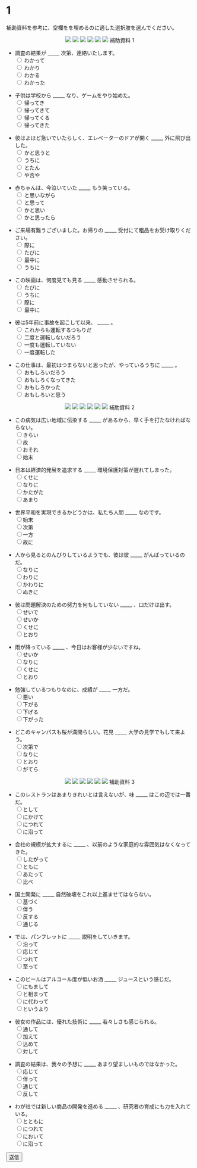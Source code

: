 
# 1

補助資料を参考に、空欄をを埋めるのに適した選択肢を選んでください。  
<div align="center">
<img src="imgs/12_1.png" />  
<img src="imgs/12_2.png" />  
<img src="imgs/13_1.png" />  
<img src="imgs/13_2.png" />  
<img src="imgs/1_1.png" />  
<img src="imgs/1_2.png" />  
補助資料 1
</div>

- 調査の結果が \_\_\_\_\_ 次第、連絡いたします。  
<input type="radio" name="1" value="1"> わかって  
<input type="radio" name="1" value="2"> わかり  
<input type="radio" name="1" value="3"> わかる  
<input type="radio" name="1" value="4"> わかった  

- 子供は学校から \_\_\_\_\_  なり、ゲームをやり始めた。   
<input type="radio" name="2" value="1"> 帰ってき  
<input type="radio" name="2" value="2"> 帰ってきて  
<input type="radio" name="2" value="3"> 帰ってくる  
<input type="radio" name="2" value="4"> 帰ってきた  

- 彼はよほど急いでいたらしく、エレベーターのドアが開く \_\_\_\_\_ 外に飛び出した。   
<input type="radio" name="3" value="1"> かと思うと  
<input type="radio" name="3" value="2"> うちに  
<input type="radio" name="3" value="3"> とたん  
<input type="radio" name="3" value="4"> や否や  

- 赤ちゃんは、今泣いていた \_\_\_\_\_  もう笑っている。  
<input type="radio" name="4" value="1"> と思いながら  
<input type="radio" name="4" value="2"> と思って  
<input type="radio" name="4" value="3"> かと思い  
<input type="radio" name="4" value="4"> かと思ったら  


- ご来場有難うございました。お帰りの \_\_\_\_\_  受付にて粗品をお受け取りください。  
<input type="radio" name="5" value="1"> 際に  
<input type="radio" name="5" value="2"> たびに  
<input type="radio" name="5" value="3"> 最中に  
<input type="radio" name="5" value="4"> うちに  

- この映画は、何度見ても見る \_\_\_\_\_  感動させられる。  
<input type="radio" name="6" value="1"> たびに  
<input type="radio" name="6" value="2"> うちに  
<input type="radio" name="6" value="3"> 際に  
<input type="radio" name="6" value="4"> 最中に  

- 彼は5年前に事故を起こして以来、 \_\_\_\_\_ 。  
<input type="radio" name="7" value="1"> これからも運転するつもりだ  
<input type="radio" name="7" value="2"> 二度と運転しないだろう  
<input type="radio" name="7" value="3"> 一度も運転していない  
<input type="radio" name="7" value="4"> 一度運転した  

- この仕事は、最初はつまらないと思ったが、やっているうちに \_\_\_\_\_  。  
<input type="radio" name="8" value="1"> おもしろいだろう  
<input type="radio" name="8" value="2"> おもしろくなってきた  
<input type="radio" name="8" value="3"> おもしろかった  
<input type="radio" name="8" value="4"> おもしろいと思う  

<div align="center">
<img src="imgs/36_1.png" />  
<img src="imgs/36_2.png" />  
<img src="imgs/37_1.png" />  
<img src="imgs/37_1.png" />  
<img src="imgs/38_2.png" />  
<img src="imgs/38_2.png" />  
補助資料 2
</div>

- この病気は広い地域に伝染する \_\_\_\_\_ があるから、早く手を打たなければならない。  
<input type="radio" name="9" value="1">きらい     
<input type="radio" name="9" value="2">故  
<input type="radio" name="9" value="3">おそれ  
<input type="radio" name="9" value="4">始末  

- 日本は経済的発展を追求する \_\_\_\_\_ 環境保護対策が遅れてしまった。  
<input type="radio" name="a" value="1">くせに  
<input type="radio" name="a" value="2">なりに  
<input type="radio" name="a" value="3">かたがた  
<input type="radio" name="a" value="4">あまり   

- 世界平和を実現できるかどうかは、私たち人間 \_\_\_\_\_ なのです。  
<input type="radio" name="b" value="1">始末  
<input type="radio" name="b" value="2">次第  
<input type="radio" name="b" value="3">一方  
<input type="radio" name="b" value="4">故に  

- 人から見るとのんびりしているようでも、彼は彼 \_\_\_\_\_ がんばっているのだ。  
<input type="radio" name="c" value="1">なりに  
<input type="radio" name="c" value="2">わりに   
<input type="radio" name="c" value="3">かわりに  
<input type="radio" name="c" value="4">ぬきに  

- 彼は問題解決のための努力を何もしていない \_\_\_\_\_ 、口だけは出す。  
<input type="radio" name="d" value="1">せいで  
<input type="radio" name="d" value="2">せいか  
<input type="radio" name="d" value="3">くせに  
<input type="radio" name="d" value="4">とおり  

- 雨が降っている \_\_\_\_\_ 、今日はお客様が少ないですね。  
<input type="radio" name="e" value="1">せいか  
<input type="radio" name="e" value="2">なりに  
<input type="radio" name="e" value="3">くせに  
<input type="radio" name="e" value="4">とおり  

- 勉強しているつもりなのに、成績が \_\_\_\_\_ 一方だ。  
<input type="radio" name="f" value="1">悪い  
<input type="radio" name="f" value="2">下がる  
<input type="radio" name="f" value="3">下げる  
<input type="radio" name="f" value="4">下がった  

- どこのキャンパスも桜が満開らしい。花見 \_\_\_\_\_ 大学の見学でもして来よう。  
<input type="radio" name="g" value="1">次第で  
<input type="radio" name="g" value="2">なりに  
<input type="radio" name="g" value="3">とおり  
<input type="radio" name="g" value="4">がてら  

<div align="center">
<img src="imgs/2_1.png" />  
<img src="imgs/2_2.png" />  
<img src="imgs/3_1.png" />  
<img src="imgs/3_2.png" />  
<img src="imgs/4_1.png" />  
<img src="imgs/4_2.png" />  
補助資料 3
</div>

- このレストランはあまりきれいとは言えないが、味 \_\_\_\_\_ はこの辺では一番だ。  
<input type="radio" name="h" value="1">として  
<input type="radio" name="h" value="2">にかけて  
<input type="radio" name="h" value="3">につれて  
<input type="radio" name="h" value="4">に沿って  

- 会社の規模が拡大するに \_\_\_\_\_ 、以前のような家庭的な雰囲気はなくなってきた。  
<input type="radio" name="i" value="1">したがって  
<input type="radio" name="i" value="2">ともに  
<input type="radio" name="i" value="3">あたって  
<input type="radio" name="i" value="4">比べ  

- 国土開発に \_\_\_\_\_ 自然破壊をこれ以上進ませてはならない。  
<input type="radio" name="j" value="1">基づく  
<input type="radio" name="j" value="2">伴う  
<input type="radio" name="j" value="3">反する  
<input type="radio" name="j" value="4">通じる  

- では、パンフレットに \_\_\_\_\_ 説明をしていきます。  
<input type="radio" name="k" value="1">沿って  
<input type="radio" name="k" value="2">応じて  
<input type="radio" name="k" value="3">つれて  
<input type="radio" name="k" value="4">至って  

- このビールはアルコール度が低いお酒 \_\_\_\_\_ ジュースという感じだ。  
<input type="radio" name="l" value="1">にもまして  
<input type="radio" name="l" value="2">と相まって  
<input type="radio" name="l" value="3">に代わって  
<input type="radio" name="l" value="4">というより  

- 彼女の作品には、優れた技術に \_\_\_\_\_ 若々しさも感じられる。  
<input type="radio" name="m" value="1">通して  
<input type="radio" name="m" value="2">加えて  
<input type="radio" name="m" value="3">込めて  
<input type="radio" name="m" value="4">対して  

- 調査の結果は、我々の予想に \_\_\_\_\_ あまり望ましいものではなかった。  
<input type="radio" name="n" value="1">応じて  
<input type="radio" name="n" value="2">伴って  
<input type="radio" name="n" value="3">通じて  
<input type="radio" name="n" value="4">反して  

- わが社では新しい商品の開発を進める \_\_\_\_\_ 、研究者の育成にも力を入れている。  
<input type="radio" name="o" value="1">とともに  
<input type="radio" name="o" value="2">につれて  
<input type="radio" name="o" value="3">において  
<input type="radio" name="o" value="4">に沿って  

<button type="button" onclick="location.href='./2'">送信</button>
